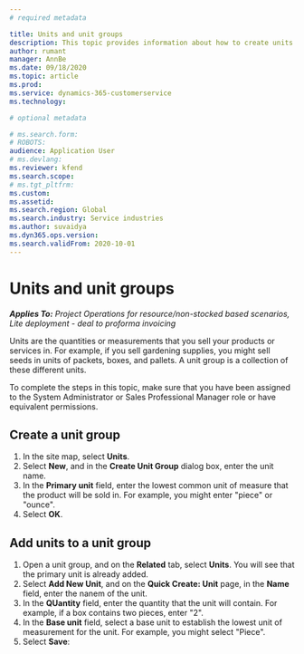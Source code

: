 ```yaml
---
# required metadata

title: Units and unit groups
description: This topic provides information about how to create units and unit groups in Dynamics 365 Project Operations.
author: rumant
manager: AnnBe
ms.date: 09/18/2020
ms.topic: article
ms.prod: 
ms.service: dynamics-365-customerservice
ms.technology: 

# optional metadata

# ms.search.form: 
# ROBOTS: 
audience: Application User
# ms.devlang: 
ms.reviewer: kfend
ms.search.scope: 
# ms.tgt_pltfrm: 
ms.custom: 
ms.assetid: 
ms.search.region: Global
ms.search.industry: Service industries
ms.author: suvaidya
ms.dyn365.ops.version: 
ms.search.validFrom: 2020-10-01
---
```


# Units and unit groups

_**Applies To:** Project Operations for resource/non-stocked based scenarios, Lite deployment - deal to proforma invoicing_

Units are the quantities or measurements that you sell your products or services in. For example, if you sell gardening supplies, you might sell seeds in units of packets, boxes, and pallets. A unit group is a collection of these different units.

To complete the steps in this topic, make sure that you have been assigned to the System Administrator or Sales Professional Manager role or have equivalent permissions.

## Create a unit group

1. In the site map, select **Units**.
2. Select **New**, and in the **Create Unit Group** dialog box, enter the unit name.
3. In the **Primary unit** field, enter the lowest common unit of measure that the product will be sold in. For example, you might enter "piece" or "ounce".
4. Select **OK**.

## Add units to a unit group

1. Open a unit group, and on the **Related** tab, select **Units**. You will see that the primary unit is already added.
2. Select **Add New Unit**, and on the **Quick Create: Unit** page, in the **Name** field, enter the nanem of the unit.
3. In the **QUantity** field, enter the quantity that the unit will contain. For example, if a box contains two pieces, enter "2". 
4. In the **Base unit** field, select a base unit to establish the lowest unit of measurement for the unit. For example, you might select "Piece".
5. Select **Save**:
